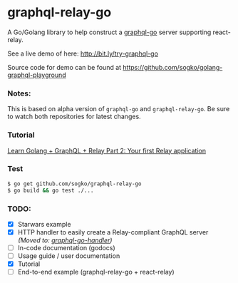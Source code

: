 # graphql-relay-go

A Go/Golang library to help construct a [graphql-go](https://github.com/chris-ramon/graphql-go) server supporting react-relay.

See a live demo of here: http://bit.ly/try-graphql-go

Source code for demo can be found at https://github.com/sogko/golang-graphql-playground

### Notes:
This is based on alpha version of `graphql-go` and `graphql-relay-go`. 
Be sure to watch both repositories for latest changes.

### Tutorial
[Learn Golang + GraphQL + Relay Part 2: Your first Relay application]( https://wehavefaces.net/learn-golang-graphql-relay-2-a56cbcc3e341)

### Test
```bash
$ go get github.com/sogko/graphql-relay-go
$ go build && go test ./...
```

### TODO:
- [x] Starwars example
- [x] HTTP handler to easily create a Relay-compliant GraphQL server _(Moved to: [graphql-go-handler](https://github.com/sogko/graphql-go-handler))_
- [ ] In-code documentation (godocs)
- [ ] Usage guide / user documentation
- [x] Tutorial
- [ ] End-to-end example (graphql-relay-go + react-relay)
